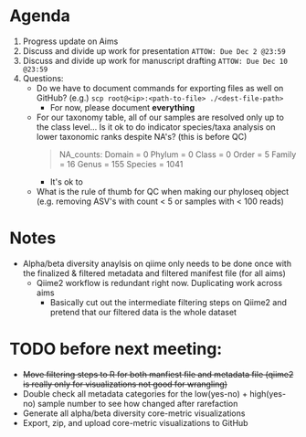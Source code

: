 # Agenda
1. Progress update on Aims
2. Discuss and divide up work for presentation `ATTOW: Due Dec 2 @23:59`
3. Discuss and divide up work for manuscript drafting `ATTOW: Due Dec 10 @23:59`
4. Questions:
    - Do we have to document commands for exporting files as well on GitHub? (e.g.) `scp root@<ip>:<path-to-file> ./<dest-file-path>` 
        - For now, please document **everything**
    - For our taxonomy table, all of our samples are resolved only up to the class level... Is it ok to do indicator species/taxa analysis on lower taxonomic ranks despite NA's? (this is before QC)
         > NA_counts:  Domain = 0 Phylum = 0  Class = 0  Order = 5  Family = 16 Genus = 155 Species = 1041
         - It's ok to
    - What is the rule of thumb for QC when making our phyloseq object (e.g. removing ASV's with count < 5 or samples with < 100 reads)
# Notes
- Alpha/beta diversity anaylsis on qiime only needs to be done once with the finalized & filtered metadata and filtered manifest file (for all aims)
    - Qiime2 workflow is redundant right now. Duplicating work across aims
        - Basically cut out the intermediate filtering steps on Qiime2 and pretend that our filtered data is the whole dataset

# TODO before next meeting: 
- ~~Move filtering steps to R for both manfiest file and metadata file (qiime2 is really only for visualizations not good for wrangling)~~
- Double check all metadata categories for the low(yes-no) + high(yes-no) sample number to see how changed after rarefaction
- Generate all alpha/beta diversity core-metric visualizations
- Export, zip, and upload core-metric visualizations to GitHub